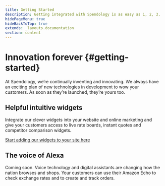 ```yaml
---
title: Getting Started
description: Getting integrated with Spendology is as easy as 1, 2, 3.
hidePageMenu: true
hideBackToTop: true
extends: _layouts.documentation
section: content
---
```


# Innovation forever {#getting-started}

At Spendology, we’re continually inventing and innovating. We always have an exciting plan of new technologies in development to wow your customers. As soon as they’re launched, they’re yours too.

## Helpful intuitive widgets

Integrate our clever widgets into your website and online marketing and give your customers access to live rate boards, instant quotes and competitor comparison widgets.

[Start adding our widgets to your site here](/docs/installing-our-widgets)

## The voice of Alexa

Coming soon. Voice technology and digital assistants are changing how the nation browses and shops. Your customers can use their Amazon Echo to check exchange rates and to create and track orders.

